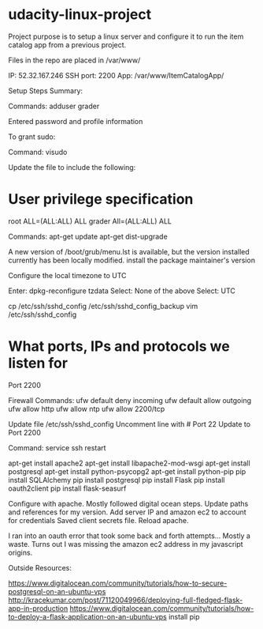 # udacity-linux-project

Project purpose is to setup a linux server and configure it to run the item catalog app from a previous project. 

Files in the repo are placed in /var/www/

IP: 52.32.167.246
SSH port: 2200
App: /var/www/ItemCatalogApp/

Setup Steps Summary:

Commands:
adduser grader

Entered password and profile information

To grant sudo:

Command:
visudo

Update the file to include the following:
# User privilege specification
root    ALL=(ALL:ALL) ALL
grader  All=(ALL:ALL) ALL

Commands:
apt-get update
apt-get dist-upgrade

A new version of /boot/grub/menu.lst is available, but the version installed currently has been locally modified.
install the package maintainer's version


Configure the local timezone to UTC

Enter: dpkg-reconfigure tzdata
Select: None of the above
Select: UTC


cp /etc/ssh/sshd_config /etc/ssh/sshd_config_backup
vim /etc/ssh/sshd_config

# What ports, IPs and protocols we listen for
Port 2200

Firewall
Commands:
ufw default deny incoming
ufw default allow outgoing
ufw allow http
ufw allow ntp
ufw allow 2200/tcp

Update file /etc/ssh/sshd_config
Uncomment line with # Port 22
Update to Port 2200

Command: service ssh restart

apt-get install apache2
apt-get install libapache2-mod-wsgi
apt-get install postgresql
apt-get install python-psycopg2
apt-get install python-pip
pip install SQLAlchemy 
pip install postgresql
pip install Flask
pip install oauth2client
pip install flask-seasurf

Configure with apache. Mostly followed digital ocean steps. 
Update paths and references for my version.
Add server IP and amazon ec2 to account for credentials
Saved client secrets file. Reload apache.

I ran into an oauth error that took some back and forth attempts... Mostly a waste. 
Turns out I was missing the amazon ec2 address in my javascript origins. 

Outside Resources:

https://www.digitalocean.com/community/tutorials/how-to-secure-postgresql-on-an-ubuntu-vps
http://kracekumar.com/post/71120049966/deploying-full-fledged-flask-app-in-production
https://www.digitalocean.com/community/tutorials/how-to-deploy-a-flask-application-on-an-ubuntu-vps
install pip

